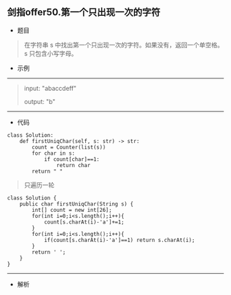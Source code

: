 剑指offer50.第一个只出现一次的字符
----------
 - 题目
>在字符串 s 中找出第一个只出现一次的字符。如果没有，返回一个单空格。 s 只包含小写字母。
>
 - 示例
 ----------
> input: "abaccdeff"
> 
> output: "b"
 ----------
 - 代码
 >
>
    class Solution:
        def firstUniqChar(self, s: str) -> str:
            count = Counter(list(s))
            for char in s:
                if count[char]==1:
                    return char
            return " "
>
> 只遍历一轮
>
>
    class Solution {
        public char firstUniqChar(String s) {
            int[] count = new int[26];
            for(int i=0;i<s.length();i++){
                count[s.charAt(i)-'a']+=1;
            }
            for(int i=0;i<s.length();i++){
                if(count[s.charAt(i)-'a']==1) return s.charAt(i);
            }
            return ' ';
        }
    }
  ----------
 - 解析
 > 
> 